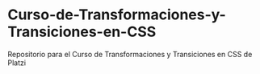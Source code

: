 # Curso-de-Transformaciones-y-Transiciones-en-CSS
Repositorio para el Curso de Transformaciones y Transiciones en CSS de Platzi
